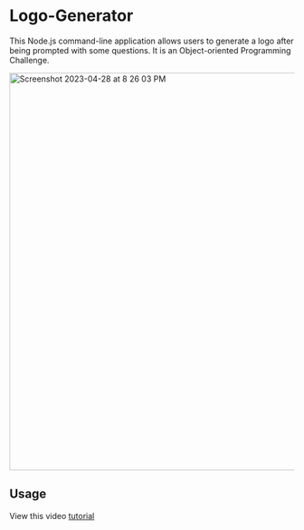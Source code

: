 # Logo-Generator
This Node.js command-line application allows users to generate a logo after being prompted with some questions. It is an Object-oriented Programming Challenge. 

<img width="702" alt="Screenshot 2023-04-28 at 8 26 03 PM" src="https://user-images.githubusercontent.com/128011155/235272886-f0f48b91-88c5-4bbb-946a-4c798cd89f06.png">

## Usage
View this video [tutorial](https://user-images.githubusercontent.com/128011155/235273613-35cd71c6-d26e-4e66-9c84-0f46bc4f3290.mp4)